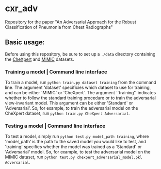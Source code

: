 # cxr_adv
Repository for the paper "An Adversarial Approach for the Robust Classification of Pneumonia from Chest Radiographs"

## Basic usage:

Before using this repository, be sure to set up a `./data` directory containing the [CheXpert](https://stanfordmlgroup.github.io/competitions/chexpert/) and [MIMIC](https://physionet.org/content/mimic-cxr/1.0.0/) datasets.

### Training a model | Command line interface

To train a model, run `python train.py dataset training` from the command line. The argument 'dataset' specificies which dataset to use for training, and can be either 'MIMIC' or 'CheXpert'. The argument ``training'' indicates whether to follow the standard training procedure or to train the adversarial view-invariant model. This argument can be either 'Standard' or 'Adversarial'. So, for example, to train the adversarial model on the CheXpert dataset, run `python train.py CheXpert Adversarial`.

### Testing a model | Command line interface

To test a model, simply run `python test.py model_path training`, where 'model_path' is the path to the saved model you would like to test, and 'training' specifies whether the model was trained as a 'Standard' or 'Adversarial' model. So, for example, to test the adversarial model on the MIMIC dataset, run `python test.py chexpert_adversarial_model.pkl Adversarial`. 
